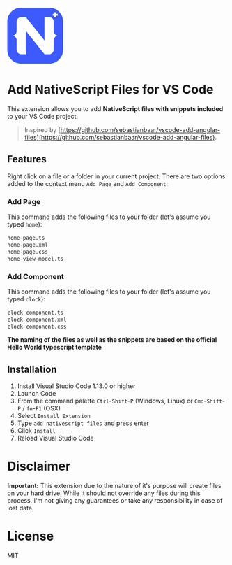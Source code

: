 ![](images/icon.png)

# Add NativeScript Files for VS Code

This extension allows you to add **NativeScript files with snippets included** to your VS Code project.

> Inspired by [https://github.com/sebastianbaar/vscode-add-angular-files](https://github.com/sebastianbaar/vscode-add-angular-files).

## Features

Right click on a file or a folder in your current project. There are two options added to the context menu `Add Page` and `Add Component`:

### Add Page

This command adds the following files to your folder (let's assume you typed `home`):
```
home-page.ts
home-page.xml
home-page.css
home-view-model.ts
```

### Add Component

This command adds the following files to your folder (let's assume you typed `clock`):
```
clock-component.ts
clock-component.xml
clock-component.css
```

**The naming of the files as well as the snippets are based on the official Hello World typescript template**

## Installation

1. Install Visual Studio Code 1.13.0 or higher
2. Launch Code
3. From the command palette `Ctrl`-`Shift`-`P` (Windows, Linux) or `Cmd`-`Shift`-`P` / `fn`-`F1` (OSX)
4. Select `Install Extension`
5. Type `add nativescript files` and press enter
6. Click `Install`
7. Reload Visual Studio Code

# Disclaimer

**Important:** This extension due to the nature of it's purpose will create
files on your hard drive.
While it should not override any files during this process, I'm not giving any guarantees
or take any responsibility in case of lost data.

# License

MIT
